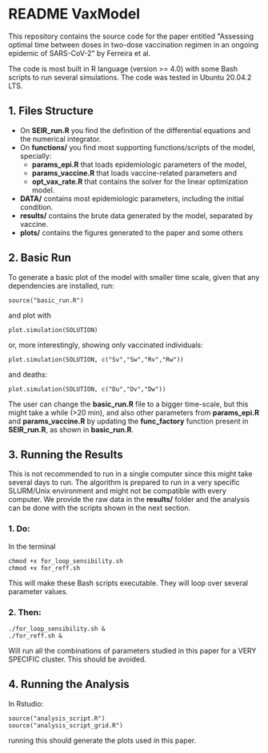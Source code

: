 README VaxModel
================

This repository contains the source code for the paper entitled "Assessing optimal time between doses in two-dose vaccination regimen in an ongoing epidemic of SARS-CoV-2" by Ferreira et al. 

The code is most built in R language (version >= 4.0) with some Bash scripts to run several simulations. The code was tested in Ubuntu 20.04.2 LTS.
## 1\. Files Structure

  - On **SEIR\_run.R** you find the definition of the differential
    equations and the numerical integrator.
  - On **functions/** you find most supporting functions/scripts of the model, specially:
    * **params\_epi.R** that loads epidemiologic parameters of the model,
    * **params\_vaccine.R** that loads vaccine-related parameters and
    * **opt_vax_rate.R** that contains the solver for the linear optimization model. 
  - **DATA/** contains most epidemiologic parameters, including the initial condition.
  - **results/** contains the brute data generated by the model, separated by vaccine.
  - **plots/** contains the figures generated to the paper and some others
  
## 2\. Basic Run
To generate a basic plot of the model with smaller time scale, given that any dependencies are installed, run:

    source("basic_run.R")

and plot with

    plot.simulation(SOLUTION)

or, more interestingly, showing only vaccinated individuals:

    plot.simulation(SOLUTION, c("Sv","Sw","Rv","Rw"))

and deaths:

    plot.simulation(SOLUTION, c("Du","Dv","Dw"))

The user can change the **basic_run.R** file to a bigger time-scale, but this might take a while (>20 min), and also other parameters from **params_epi.R** and **params_vaccine.R** by updating the **func_factory** function present in **SEIR_run.R**, as shown in **basic_run.R**.

## 3\. Running the Results

This is not recommended to run in a single computer since this might take several days to run. The algorithm is prepared to run in a very specific SLURM/Unix environment and might not be compatible with every computer. We provide the raw data in the **results/** folder and the analysis can be done with the scripts shown in the next section.

### 1\. Do:

In the terminal

    chmod +x for_loop_sensibility.sh
    chmod +x for_reff.sh

This will make these Bash scripts executable. They will loop over several parameter values.

### 2\. Then:

    ./for_loop_sensibility.sh &
    ./for_reff.sh &

Will run all the combinations of parameters studied in this paper for a VERY SPECIFIC cluster. This should be avoided.

## 4\. Running the Analysis

In Rstudio:

    source("analysis_script.R")
    source("analysis_script_grid.R")

running this should generate the plots used in this paper.